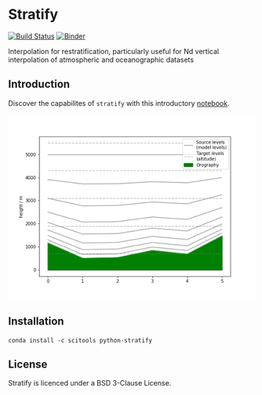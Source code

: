 # Stratify

[![Build Status](https://travis-ci.org/SciTools-incubator/python-stratify.svg?branch=master)](https://travis-ci.org/SciTools-incubator/python-stratify) [![Binder](http://mybinder.org/badge.svg)](http://mybinder.org:/repo/scitools-incubator/python-stratify)

Interpolation for restratification, particularly useful for Nd vertical interpolation of atmospheric and oceanographic datasets

## Introduction

Discover the capabilites of `stratify` with this introductory [notebook](index.ipynb).

![An outline of the problem space](summary.png)

## Installation

```shell
conda install -c scitools python-stratify
```

## License
Stratify is licenced under a BSD 3-Clause License.

